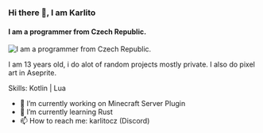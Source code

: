 ### Hi there 👋, I am Karlito
#### I am a programmer from Czech Republic.
![I am a programmer from Czech Republic.]([https://cdn.discordapp.com/attachments/1097846368724328588/1223225908912193548/Sprite-0004-export.png?ex=661914e7&is=66069fe7&hm=340ffa5e2a4d330f3227ff706b5ca2714659e5f0a113f3e8b2ef7214e7bd85d6&](https://cdn.discordapp.com/attachments/1097846368724328588/1223226771558895646/Sprite-0004-export.png?ex=661915b4&is=6606a0b4&hm=2694a5748f6a64ea90a1c546f0201d1f60ba7844f1fe7400f9b941e7dde1422b&))

I am 13 years old, i do alot of random projects mostly private. I also do pixel art in Aseprite.

Skills: Kotlin | Lua

- 🔭 I’m currently working on Minecraft Server Plugin 
- 🌱 I’m currently learning Rust 
- 📫 How to reach me: karlitocz (Discord) 






